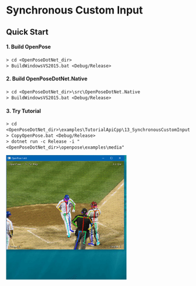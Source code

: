 # Synchronous Custom Input

## Quick Start

#### 1. Build OpenPose

````dos
> cd <OpenPoseDotNet_dir>
> BuildWindowsVS2015.bat <Debug/Release>
````

#### 2. Build OpenPoseDotNet.Native

````dos
> cd <OpenPoseDotNet_dir>\src\OpenPoseDotNet.Native
> BuildWindowsVS2015.bat <Debug/Release>
````

#### 3. Try Tutorial

````dos
> cd <OpenPoseDotNet_dir>\examples\TutorialApiCpp\13_SynchronousCustomInput
> CopyOpenPose.bat <Debug/Release>
> dotnet run -c Release -i "<OpenPoseDotNet_dir>\openpose\examples\media"
````

<img src="images/example_turorial_11.gif"/>